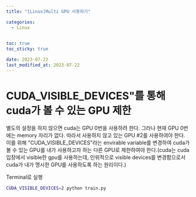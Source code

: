 ```yaml
---
title: "[Linux]Multi GPU 사용하기"

categories: 
  - Linux
  

toc: true
toc_sticky: true

date: 2023-07-22
last_modified_at: 2023-07-22
---
```


# CUDA_VISIBLE_DEVICES"를 통해 cuda가 볼 수 있는 GPU 제한
별도의 설정을 하지 않으면 cuda는 GPU 0번을 사용하려 한다. 그러나 현재 GPU 0번에는 memory 자리가 없다. 따라서 사용하지 않고 있는 GPU #2를 사용하여야 한다. 이를 위해 "CUDA_VISIBLE_DEVICES"라는 envirable variable를 변경하여 cuda가 볼 수 있는 GPU를 내가 사용하고자 하는 다른 GPU로 제한하여야 한다.(cuda는 cuda입장에서 visible한 gpu를 사용하는데, 인위적으로 visible devices를 변경함으로서 cuda가 내가 명시한 GPU를 사용하도록 하는 원리이다.)

Terminal로 실행
```bash
CUDA_VISIBLE_DEVICES=2 python train.py
```
